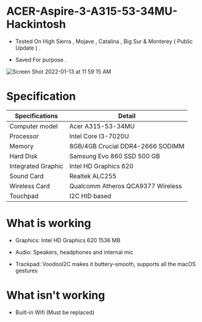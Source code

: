 # ACER-Aspire-3-A315-53-34MU-Hackintosh
* Tested On High Sierra , Mojave , Catalina , Big Sur & Monterey ( Public Update ) .

* Saved For purpose .

![Screen Shot 2022-01-13 at 11 59 15 AM](https://user-images.githubusercontent.com/42302310/149308859-2c62266e-a112-43e7-b6a4-1c83e0584d90.png)

# Specification

| Specifications  | Detail |
| ------------- | ------------- |
| Computer model  | Acer A315-53-34MU  |
|  Processor | Intel Core I3-7020U  |
| Memory  | 8GB/4GB Crucial DDR4-2666 SODIMM  |
| Hard Disk  | Samsung Evo 860 SSD 500 GB  |
| Integrated Graphic | Intel HD Graphics 620 |
| Sound Card  | Realtek ALC255  |
| Wireless Card  | Qualcomm Atheros QCA9377 Wireless  |
| Touchpad  | I2C HID based  |

# What is working

* Graphics: Intel HD Graphics 620 1536 МB

* Audio: Speakers, headphones and internal mic

* Trackpad: VoodooI2C makes it buttery-smooth, supports all the macOS gestures

# What isn't working
* Built-in Wifi (Must be replaced)
